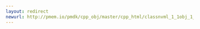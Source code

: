 ```yaml
---
layout: redirect
newurl: http://pmem.io/pmdk/cpp_obj/master/cpp_html/classnvml_1_1obj_1_1p-members.html
---
```

